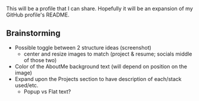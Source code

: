 This will be a profile that I can share. Hopefully it will be an expansion of my GitHub profile's README. 


## Brainstorming
  - Possible toggle between 2 structure ideas (screenshot)
    - center and resize images to match (project & resume; socials middle of those two)
  - Color of the AboutMe background text (will depend on position on the image)
  - Expand upon the Projects section to have description of each/stack used/etc.
    - Popup vs Flat text?
  

